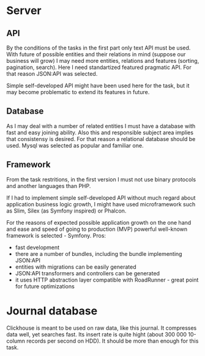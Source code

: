 # Server

## API

By the conditions of the tasks in the first part only text API must be used. 
With future of possible entities and their relations in mind (suppose our business will grow)
I may need more entities, relations and features (sorting, pagination, search).
Here I need standartized featured pragmatic API. For that reason JSON:API was selected.

Simple self-developed API might have been used here for the task, but it may become problematic
to extend its features in future.

## Database

As I may deal with a number of related entities I must have a database with fast and easy joining ability.
Also this and responsible subject area implies that consistensy is desired. 
For that reason a relational database should be used.
Mysql was selected as popular and familiar one.

## Framework

From the task restritions, in the first version I must not use binary protocols and another languages than PHP.

If I had to implement simple self-developed API without much regard about application business
logic growth, I might have used microframework such as Slim, Silex (as Symfony inspired) or Phalcon.

For the reasons of expected possible application growth on the one hand and ease and speed of 
going to production (MVP) powerful well-known framework is selected - Symfony.
Pros:
* fast development
* there are a number of bundles, including the bundle implementing JSON:API
* entities with migrations can be easily generated
* JSON:API transformers and controllers can be generated
* it uses HTTP abstraction layer compatible with RoadRunner - great point for future optimizations

# Journal database

Clickhouse is meant to be used on raw data, like this journal. It compresses data well, yet searches fast.
Its insert rate is quite hight (about 300 000 10-column records per second on HDD).
It should be more than enough for this task.